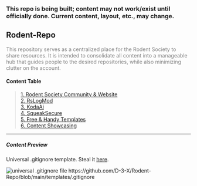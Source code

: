 <h3 color="red">This repo is being built; content may not work/exist until officially done. Current content, layout, etc., may change.</h3>
<h2>Rodent-Repo</h2>
<p style="color: grey;">
    This repository serves as a centralized place for the Rodent Society to share resources.
    It is intended to consolidate all content into a manageable hub that guides people to the desired repositories,
    while also minimizing clutter on the account.
</p>
<h4>Content Table</h4>

<blockquote>
    <a href="#rodent-society-community--website">1. Rodent Society Community & Website</a><br>
    <a href="#rslogmod">2. RsLogMod</a><br>
    <a href="#kodaai">3. KodaAi</a><br>
    <a href="#squeaksecure">4. SqueakSecure</a><br>
    <a href="#free--handy-templates">5. Free & Handy Templates</a><br>
    <a href="#content-showcasing">6. Content Showcasing</a>
</blockquote>
<hr>
<h5>Content Preview</h5>

<div></div>
<p>Universal .gitignore template. Steal it <a href="https://github.com/D-3-X/Rodent-Repo/blob/main/templates/.gitignore">here</a>.</p>
<img src="https://github.com/user-attachments/assets/d0279d86-af46-460d-a8f8-0f6af5649347" alt="universal .gitignore file">
https://github.com/D-3-X/Rodent-Repo/blob/main/templates/.gitignore
